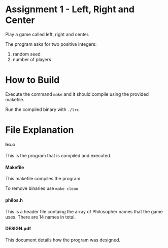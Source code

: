 # Assignment 1 - Left, Right and Center

Play a game called left, right and center.

The program asks for two positive integers:

1. random seed
2. number of players

# How to Build

Execute the command `make` and it should compile using the provided makefile.

Run the compiled binary with `./lrc`

# File Explanation

#### lrc.c

This is the program that is compiled and executed.

#### Makefile

This makefile compiles the program.

To remove binaries use `make clean`

#### philos.h

This is a header file containg the array of Philosopher names that the game uses. There are 14 names in total.

#### DESIGN.pdf

This document details how the program was designed.
